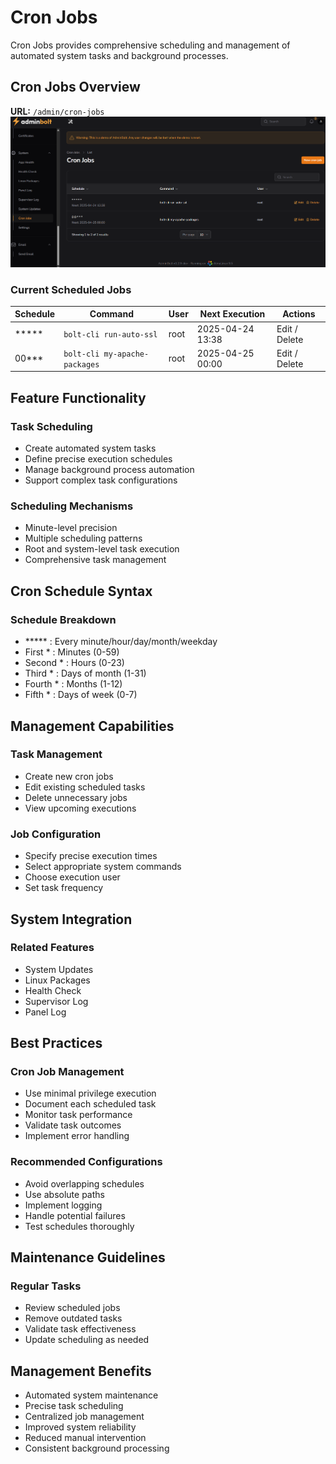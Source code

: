 # Cron Jobs

Cron Jobs provides comprehensive scheduling and management of automated system tasks and background processes.

## Cron Jobs Overview

**URL:** `/admin/cron-jobs`
![Cron Jobs Interface](/screenshots/admin-cron-jobs.png)

### Current Scheduled Jobs

| Schedule | Command | User | Next Execution | Actions |
|----------|---------|------|---------------|---------|
| ***** | `bolt-cli run-auto-ssl` | root | 2025-04-24 13:38 | Edit / Delete |
| 00*** | `bolt-cli my-apache-packages` | root | 2025-04-25 00:00 | Edit / Delete |

## Feature Functionality

### Task Scheduling
- Create automated system tasks
- Define precise execution schedules
- Manage background process automation
- Support complex task configurations

### Scheduling Mechanisms
- Minute-level precision
- Multiple scheduling patterns
- Root and system-level task execution
- Comprehensive task management

## Cron Schedule Syntax

### Schedule Breakdown
- ***** : Every minute/hour/day/month/weekday
- First *   : Minutes (0-59)
- Second *  : Hours (0-23)
- Third *   : Days of month (1-31)
- Fourth *  : Months (1-12)
- Fifth *   : Days of week (0-7)

## Management Capabilities

### Task Management
- Create new cron jobs
- Edit existing scheduled tasks
- Delete unnecessary jobs
- View upcoming executions

### Job Configuration
- Specify precise execution times
- Select appropriate system commands
- Choose execution user
- Set task frequency

## System Integration

### Related Features
- System Updates
- Linux Packages
- Health Check
- Supervisor Log
- Panel Log

## Best Practices

### Cron Job Management
- Use minimal privilege execution
- Document each scheduled task
- Monitor task performance
- Validate task outcomes
- Implement error handling

### Recommended Configurations
- Avoid overlapping schedules
- Use absolute paths
- Implement logging
- Handle potential failures
- Test schedules thoroughly

## Maintenance Guidelines

### Regular Tasks
- Review scheduled jobs
- Remove outdated tasks
- Validate task effectiveness
- Update scheduling as needed

## Management Benefits
- Automated system maintenance
- Precise task scheduling
- Centralized job management
- Improved system reliability
- Reduced manual intervention
- Consistent background processing